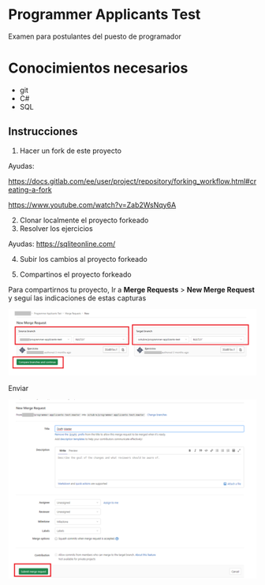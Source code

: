 # Programmer Applicants Test

Examen para postulantes del puesto de programador

# Conocimientos necesarios

- git
- C#
- SQL


## Instrucciones

1. Hacer un fork de este proyecto

Ayudas:

https://docs.gitlab.com/ee/user/project/repository/forking_workflow.html#creating-a-fork

https://www.youtube.com/watch?v=Zab2WsNqy6A

2. Clonar localmente el proyecto forkeado
3. Resolver los ejercicios

Ayudas:
https://sqliteonline.com/

4. Subir los cambios al proyecto forkeado

5. Compartinos el proyecto forkeado

Para compartirnos tu proyecto, Ir a **Merge Requests** > **New Merge Request** y seguí las indicaciones de estas capturas

![alt text](assets/mr1.png "Merge Request 1")

Enviar


![alt text](assets/mr2.png "Merge Request 2")

